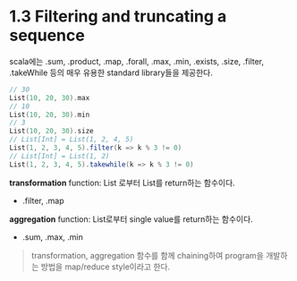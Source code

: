 # 1.3 Filtering and truncating a sequence

scala에는 .sum, .product, .map, .forall, .max, .min, .exists, .size, .filter, .takeWhile 등의 
매우 유용한 standard library들을 제공한다.

```scala
// 30
List(10, 20, 30).max
// 10
List(10, 20, 30).min
// 3
List(10, 20, 30).size
// List[Int] = List(1, 2, 4, 5)
List(1, 2, 3, 4, 5).filter(k => k % 3 != 0)
// List[Int] = List(1, 2)
List(1, 2, 3, 4, 5).takewhile(k => k % 3 != 0)
```

**transformation** function: List 로부터 List를 return하는 함수이다. 
- .filter, .map

**aggregation** function: List로부터 single value를 return하는 함수이다. 
- .sum, .max, .min

> transformation, aggregation 함수를 함께 chaining하여 program을 개발하는 방법을 map/reduce style이라고 한다.
